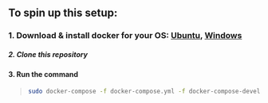 ## To spin up this setup:

### 1. Download & install docker for your OS: [Ubuntu](https://docs.docker.com/engine/install/ubuntu/), [Windows](https://docs.docker.com/docker-for-windows/install/)

##### 2. Clone this repository

#### 3. Run the command
> ```bash
> sudo docker-compose -f docker-compose.yml -f docker-compose-development yml up -d
> ``` 
